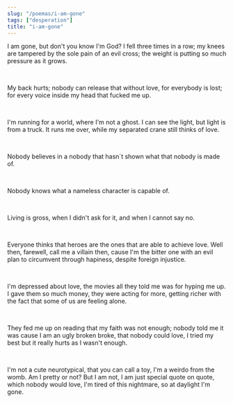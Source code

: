 ```yaml
---
slug: "/poemas/i-am-gone"
tags: ["desperation"]
title: "i-am-gone"
---
```

I am gone, but don't you know I'm God? I fell three times in a row; my knees are tampered by the sole pain of an evil cross; the weight is putting so much pressure as it grows.

&nbsp;

My back hurts; nobody can release that without love, for everybody is lost; for every voice inside my head that fucked me up.

&nbsp;

I'm running for a world, where I'm not a ghost. I can see the light, but light is from a truck. It runs me over, while my separated crane still thinks of love.

&nbsp;

Nobody believes in a nobody that hasn´t shown what that nobody is made of.

&nbsp;

Nobody knows what a nameless character is capable of.

&nbsp;

Living is gross, when I didn't ask for it, and when I cannot say no.

&nbsp;

Everyone thinks that heroes are the ones that are able to achieve love. Well then, farewell, call me a villain then, cause I'm the bitter one with an evil plan to circumvent through hapiness, despite foreign injustice.

&nbsp;

I'm depressed about love, the movies all they told me was for hyping me up. I gave them so much money, they were acting for more, getting richer with the fact that some of us are feeling alone. 

&nbsp;

They fed me up on reading that my faith was not enough; nobody told me it was cause I am an ugly broken broke, that nobody could love, I tried my best but it really hurts as I wasn't enough.

&nbsp;

I'm not a cute neurotypical, that you can call a toy, I'm a weirdo from the womb. Am I pretty or not? But I am not, I am just special quote on quote, which nobody would love, I'm tired of this nightmare, so at daylight I'm gone.